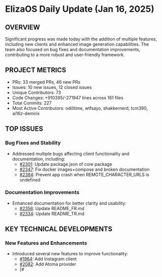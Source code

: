 # ElizaOS Daily Update (Jan 16, 2025)

## OVERVIEW 
Significant progress was made today with the addition of multiple features, including new clients and enhanced image generation capabilities. The team also focused on bug fixes and documentation improvements, contributing to a more robust and user-friendly framework.

## PROJECT METRICS
- PRs: 33 merged PRs, 46 new PRs
- Issues: 10 new issues, 12 closed issues
- Unique Contributors: 73
- Code Changes: +910395/-271947 lines across 161 files
- Total Commits: 227
- Most Active Contributors: odilitime, wtfsayo, shakkernerd, tcm390, ai16z-demirix

## TOP ISSUES
### Bug Fixes and Stability
- Addressed multiple bugs affecting client functionality and documentation, including:
  - [#2301](https://github.com/elizaos/eliza/issues/2301): Update package.json of core package
  - [#2347](https://github.com/elizaos/eliza/issues/2347): Fix docker images+compose and broken documentation
  - [#2384](https://github.com/elizaos/eliza/issues/2384): Prevent app crash when REMOTE_CHARACTER_URLS is undefined

### Documentation Improvements
- Enhanced documentation for better clarity and usability:
  - [#2356](https://github.com/elizaos/eliza/issues/2356): Update README_FR.md
  - [#2334](https://github.com/elizaos/eliza/issues/2334): Update README_TR.md

## KEY TECHNICAL DEVELOPMENTS
### New Features and Enhancements
- Introduced several new features to improve functionality:
  - [#1964](https://github.com/elizaos/eliza/pull/1964): Add Instagram client
  - [#2082](https://github.com/elizaos/eliza/pull/2082): Add Atoma provider
  - [#